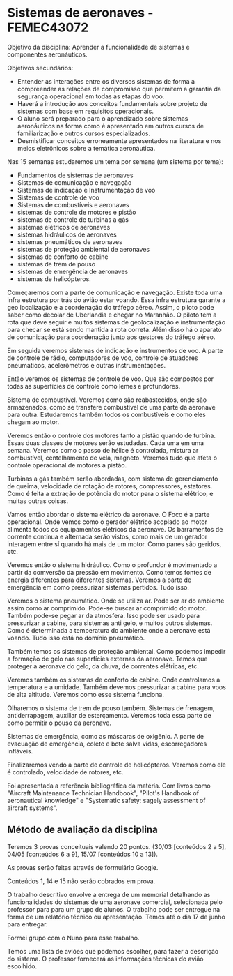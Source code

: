 # Sistemas de aeronaves - FEMEC43072

Objetivo da disciplina: Aprender a funcionalidade de sistemas e componentes aeronáuticos.

Objetivos secundários:
- Entender as interações entre os diversos sistemas de forma a compreender as relações de compromisso que permitem a garantia da segurança operacional em todas as etapas do voo.
- Haverá a introdução aos conceitos fundamentais sobre projeto de sistemas com base em requisitos operacionais.
- O aluno será preparado para o aprendizado sobre sistemas aeronáuticos na forma como é apresentado em outros cursos de familiarização e outros cursos especializados.
- Desmistificar conceitos erroneamente apresentados na literatura e nos meios eletrônicos sobre a temática aeronáutica.

Nas 15 semanas estudaremos um tema por semana (um sistema por tema):

- Fundamentos de sistemas de aeronaves
- Sistemas de comunicação e navegação
- Sistemas de indicação e Instrumentação de voo
- Sistemas de controle de voo
- Sistemas de combustíveis e aeronaves
- sistemas de controle de motores e pistão
- sistemas de controle de turbinas a gás
- sistemas elétricos de aeronaves
- sistemas hidráulicos de aeronaves
- sistemas pneumáticos de aeronaves
- sistemas de proteção ambiental de aeronaves
- sistemas de conforto de cabine
- sistemas de trem de pouso 
- sistemas de emergência de aeronaves
- sistemas de helicópteros.

Começaremos com a parte de comunicação e navegação. Existe toda uma infra estrutura por trás do avião estar voando. Essa infra estrutura garante a geo localização e a coordenação do tráfego aéreo.
Assim, o piloto pode saber como decolar de Uberlandia e chegar no Maranhão. O piloto tem a rota que deve seguir e muitos sistemas de geolocalização e instrumentação para checar se está sendo mantida a rota correta. Além disso há o aparato de comunicação para coordenação junto aos gestores do tráfego aéreo.

Em seguida veremos sistemas de indicação e instrumentos de voo. A parte de controle de rádio, computadores de voo, controle de atuadores pneumáticos, acelerômetros e outras instrumentações.

Então veremos os sistemas de controle de voo. Que são compostos por todas as superfícies de controle como lemes e profundores. 

Sistema de combustível. Veremos como são reabastecidos, onde são armazenados, como se transfere combustível de uma parte da aeronave para outra. Estudaremos também todos os combustíveis e como eles chegam ao motor.

Veremos então o controle dos motores tanto a pistão quando de turbina. Essas duas classes de motores serão estudadas. Cada uma em uma semana. Veremos como o passo de hélice é controlada, mistura ar combustível, centelhamento de vela, magneto. Veremos tudo que afeta o controle operacional de motores a pistão.

Turbinas a gás também serão abordadas, com sistema de gerenciamento de queima, velocidade de rotação de rotores, compressores, estatores. Como é feita a extração de potência do motor para o sistema elétrico, e muitas outras coisas.

Vamos então abordar o sistema elétrico da aeronave. O Foco é a parte operacional. Onde vemos como o gerador elétrico acoplado ao motor alimenta todos os equipamentos elétricos da aeronave. Os barramentos de corrente contínua e alternada serão vistos, como mais de um gerador interagem entre sí quando há mais de um motor. Como panes são geridos, etc.

Veremos então o sistema hidráulico. Como o profundor é movimentado a partir da comversão da pressão em movimento. Como temos fontes de energia diferentes para diferentes sistemas. Veremos a parte de emergência em como pressurizar sistemas pertidos. Tudo isso.

Veremos o sistema pneumático. Onde se utiliza ar. Pode ser ar do ambiente assim como ar comprimido. Pode-se buscar ar comprimido do motor. Também pode-se pegar ar da atmosfera. Isso pode ser usado para pressurizar a cabine, para sistemas anti gelo, e muitos outros sistemas. Como é determinada a temperatura do ambiente onde a aeronave está voando. Tudo isso está no domínio pneumático.

Também temos os sistemas de proteção ambiental. Como podemos impedir a formação de gelo nas superfícies externas da aeronave. Temos que proteger a aeronave do gelo, da chuva, de correntes elétricas, etc. 

Veremos também os sistemas de conforto de cabine. Onde controlamos a temperatura e a umidade. Também devemos pressurizar a cabine para voos de alta altitude. Veremos como esse sistema funciona.

Olharemos o sistema de trem de pouso também. Sistemas de frenagem, antiderrapagem, auxiliar de esterçamento. Veremos toda essa parte de como permitir o pouso da aeronave.

Sistemas de emergência, como as máscaras de oxigênio. A parte de evacuação de emergência, colete e bote salva vidas, escorregadores infláveis.

Finalizaremos vendo a parte de controle de helicópteros. Veremos como ele é controlado, velocidade de rotores, etc.

Foi apresentada a referência bibliográfica da matéria. Com livros como "Aircraft Maintenance Technician Handbook", "Pilot's Handbook of aeronautical knowledge" e "Systematic safety: sagely assessment of aircraft systems".

## Método de avaliação da disciplina
Teremos 3 provas conceituais valendo 20 pontos. (30/03 [conteúdos 2 a 5], 04/05 [conteúdos 6 a 9], 15/07 [conteúdos 10 a 13]).

As provas serão feitas através de formulário Google.

Conteúdos 1, 14 e 15 não serão cobrados em prova.

O trabalho descritivo envolve a entrega de um memorial detalhando as funcionalidades do sistemas de uma aeronave comercial, selecionada pelo professor para para um grupo de alunos. O trabalho pode ser entregue na forma de um relatório técnico ou apresentação. Temos até o dia 17 de junho para entregar.

Formei grupo com o Nuno para esse trabalho.

Temos uma lista de aviões que podemos escolher, para fazer a descrição do sistema.
O professor fornecerá as informações técnicas do avião escolhido.
